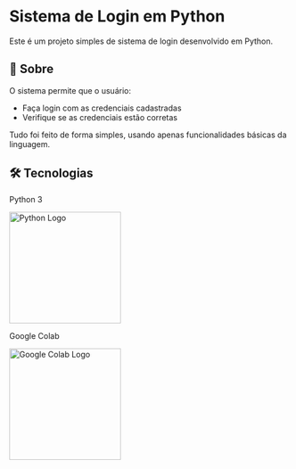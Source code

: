 # Sistema de Login em Python

Este é um projeto simples de sistema de login desenvolvido em Python.

## 📌 Sobre

O sistema permite que o usuário:
- Faça login com as credenciais cadastradas
- Verifique se as credenciais estão corretas

Tudo foi feito de forma simples, usando apenas funcionalidades básicas da linguagem.

## 🛠 Tecnologias

Python 3

<img src="https://www.python.org/static/community/logos/python-logo.png" alt="Python Logo" width="200"/>

Google Colab


<img src="https://upload.wikimedia.org/wikipedia/commons/1/19/Google_Colaboratory_Logo.svg" alt="Google Colab Logo" width="200"/>
